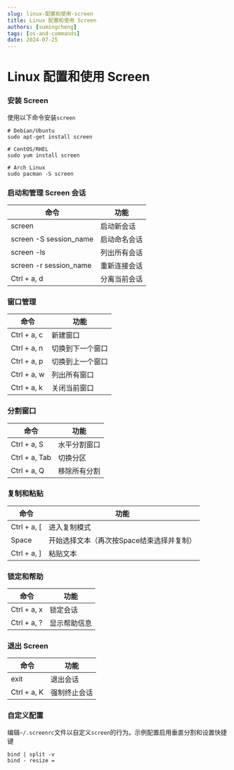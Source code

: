 ```yaml
---
slug: linux-配置和使用-screen
title: Linux 配置和使用 Screen
authors: [sumingcheng]
tags: [os-and-commands]
date: 2024-07-25
---
```


# Linux 配置和使用 Screen



 

### 安装 Screen  

使用以下命令安装`screen`

```
# Debian/Ubuntu
sudo apt-get install screen
​
# CentOS/RHEL
sudo yum install screen
​
# Arch Linux
sudo pacman -S screen
```
### 启动和管理 Screen 会话  

| 命令 | 功能 |
| --- | --- |
| screen | 启动新会话 |
| screen -S session\_name | 启动命名会话 |
| screen -ls | 列出所有会话 |
| screen -r session\_name | 重新连接会话 |
| Ctrl + a, d | 分离当前会话 |

### 窗口管理  

| 命令 | 功能 |
| --- | --- |
| Ctrl + a, c | 新建窗口 |
| Ctrl + a, n | 切换到下一个窗口 |
| Ctrl + a, p | 切换到上一个窗口 |
| Ctrl + a, w | 列出所有窗口 |
| Ctrl + a, k | 关闭当前窗口 |

### 分割窗口  

| 命令 | 功能 |
| --- | --- |
| Ctrl + a, S | 水平分割窗口 |
| Ctrl + a, Tab | 切换分区 |
| Ctrl + a, Q | 移除所有分割 |

### 复制和粘贴  

| 命令 | 功能 |
| --- | --- |
| Ctrl + a, [ | 进入复制模式 |
| Space | 开始选择文本（再次按Space结束选择并复制） |
| Ctrl + a, ] | 粘贴文本 |

### 锁定和帮助  

| 命令 | 功能 |
| --- | --- |
| Ctrl + a, x | 锁定会话 |
| Ctrl + a, ? | 显示帮助信息 |

### 退出 Screen  

| 命令 | 功能 |
| --- | --- |
| exit | 退出会话 |
| Ctrl + a, K | 强制终止会话 |

### 自定义配置  

编辑`~/.screenrc`文件以自定义`screen`的行为。示例配置启用垂直分割和设置快捷键

```
bind | split -v
bind - resize =
```